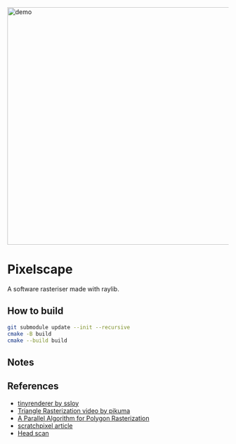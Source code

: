 <img width="540" alt="demo" src="https://github.com/misclicl/pixelscape/assets/84678137/3abedf0b-28cf-48c2-9724-18e91a7be9fb">

# Pixelscape

A software rasteriser made with raylib.

## How to build

``` bash
git submodule update --init --recursive
cmake -B build
cmake --build build
```

## Notes

## References
* [tinyrenderer by ssloy](https://github.com/ssloy/tinyrenderer)
* [Triangle Rasterization video by pikuma](https://www.youtube.com/watch?v=k5wtuKWmV48)
* [A Parallel Algorithm for Polygon Rasterization](./refs/comp175-06-pineda.pdf)
* [scratchpixel article](https://www.scratchapixel.com/lessons/3d-basic-rendering/rasterization-practical-implementation/rasterization-stage.html)
* [Head scan](https://www.3dscanstore.com/blog/Free-3D-Head-Model)

